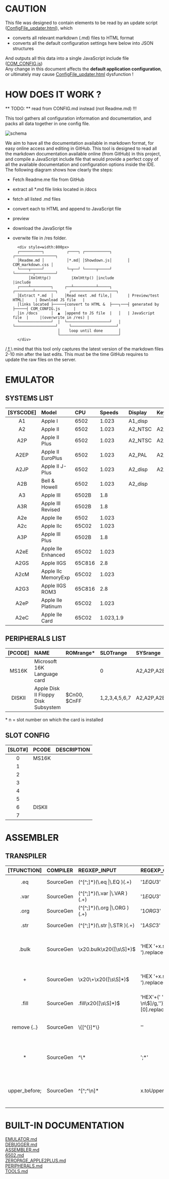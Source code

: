 # CAUTION

This file was designed to contain elements to be read by an update script ([ConfigFile_updater.html](https://retroapplejs.github.io//tools/ConfigFile_updater.html)), which  
* converts all relevant markdown (.md) files to HTML format  
* converts all the default configuration settings here below into JSON structures  

And outputs all this data into a single JavaScript include file ([COM_CONFIG.js](../res/COM_CONFIG.js))  
Any change in this document affects the **default application configuration**, or ultimately may cause [ConfigFile_updater.html](../tools/ConfigFile_updater.html) dysfunction !

# HOW DOES IT WORK ?

** TODO: ** read from CONFIG.md instead (not Readme.md) !!! 

This tool gathers all configuration information and documentation, and packs all data together in one config file.

![schema](https://www.plantuml.com/plantuml/png/fPDHJy8m4CVVzodkoK0Q8FXe3077G1-GH5wDfAv3fbsxi0urdj_To1XpSYMhtilQIt-z__zw6sQ6RqoUI4_4XdCFdABNgGLhW6VlAYpNE8tDTVvus9x0MUSe1WoAQ81VK5Ss5uzKxYuOZMT1Dn4G1i44NN5W_weEoAM4lrV7bSwLW5ZjjkvuvTuTPwpmll_ItlT7oluGToAYPojPJHOwakCeUp4wFIBNngGP81QB4v8VICcjVhiet3hl35IxOSS8uG0_sPRK8PUmYLBTjimvRFUVxTQpZp_Lw4EEiT_FX10h4RrrroQH5kqOzaTNzD-9j0XME-9hjOgV9h6CbXOQlqSVFiHdcHRwLKdD1THwRwFz-MpfpsydDzFkSuQNbGw4F1NSH9kTFGjDF0_fYUmvxRlgsdZkBohbpGC1pg3mj72dxskgUjumKY9Fv1S0)

We aim to have all the documentation available in markdown format, for easy online access and editing in GitHub.  This tool is designed to read all the markdown documentation available online (from GitHub) in this project, and compile a JavaScript include file that would provide a perfect copy of all the available documentation and configuration options inside the IDE.  The following diagram shows how clearly the steps:

* Fetch Readme.me file from GitHub
* extract all \*.md file links located in /docs
* fetch all listed .md files
* convert each to HTML and append to JavaScript file
* preview
* download the JavaScript file
* overwite file in /res folder.


        <div style=width:800px>
        ┌──────────┐          ┌────┐ ┌───────────┐       ┌──────────────────┐
        │Readme.md │          │*.md│ │Showdown.js│       │ COM_markdown.css │
        └────┬─────┘          └─┬──┘ └─────┬─────┘       └────────┬─────────┘
             │XmlHttp()         |XmlHttp() │include               |include
        ┌────┴─────────┐     ┌──┴──────────┴─────┐       ┌────────┴─────────┐     ┌────────────────────┐
        │Extract *.md  │     │Read next .md file,│       | Preview/test HTML|     | Download JS file   |
        │links located ├─────┤convert to HTML &  ├───┐───┤ generated by     ├─────┤ COM_CONFIG.js      |
        │in /docs      │  ▲  │append to JS file  |   │   | JavaScript file  |     |(overwrite in /res) |
        └──────────────┘  │  └───────────────────┘   │   └──────────────────┘     └────────────────────┘
                          │    loop until done       │
                          └──────────────────────────┘
        </div>

/<ins> **!** </ins>\ mind that this tool only captures the latest version of the markdown files 2-10 min after the last edits.  This must be the time GitHub requires to update the raw files on the server.

# EMULATOR

## SYSTEMS LIST

|[SYSCODE]| Model              | CPU        | Speeds    | Display  | Keyboard    |
| :---:   | :----------------- | :--------- | :-------- | :------- | :---------- |
| A1      | Apple I            | 6502       | 1.023     | A1_disp  |             |
| A2      | Apple II           | 6502       | 1.023     | A2_NTSC  | A2_querty   |
| A2P     | Apple II Plus      | 6502       | 1.023     | A2_NTSC  | A2_querty   |
| A2EP    | Apple II EuroPlus  | 6502       | 1.023     | A2_PAL   | A2_querty   |
| A2JP    | Apple II J-Plus    | 6502       | 1.023     | A2_disp  | A2_katakana |
| A2B     | Bell & Howell      | 6502       | 1.023     | A2_disp  |             |
| A3      | Apple III          | 6502B      | 1.8       |          |             |
| A3R     | Apple III Revised  | 6502B      | 1.8       |          |             |
| A2e     | Apple IIe          | 6502       | 1.023     |          |             |
| A2c     | Apple IIc          | 65C02      | 1.023     |          |             |
| A3P     | Apple III Plus     | 6502B      | 1.8       |          |             |
| A2eE    | Apple IIe Enhanced | 65C02      | 1.023     |          |             |
| A2GS    | Apple IIGS         | 65C816     | 2.8       |          |             |
| A2cM    | Apple IIc MemoryExp| 65C02      | 1.023     |          |             |
| A2G3    | Apple IIGS ROM3    | 65C816     | 2.8       |          |             |
| A2eP    | Apple IIe Platinum | 65C02      | 1.023     |          |             |
| A2eC    | Apple IIe Card     | 65C02      | 1.023,1.9 |          |             |


## PERIPHERALS LIST

|[PCODE]| NAME                                   | ROMrange\*      | SLOTrange    | SYSrange    | Manuals       |
| :-----: | :----------------------------------- | :-------------- | :------------|:----------- |:------------- |
| MS16K   | Microsoft 16K Language card          |                 | 0            | A2,A2P,A2E  |               | 
| DISKII  | Apple Disk II Floppy Disk Subsystem  |     $Cn00, $CnFF| 1,2,3,4,5,6,7| A2,A2P,A2E  | [user_manual](https://mirrors.apple2.org.za/Apple%20II%20Documentation%20Project/Peripherals/Disk%20Drives/Apple%20Disk%20II/Manuals/Apple%20Disk%20II%20Floppy%20Disk%20Subsystem%20-%20Installation%20and%20Operating%20Manual.pdf),[technical_manual](https://www.bigmessowires.com/2021/11/12/the-amazing-disk-ii-controller-card/) |


\* n = slot number on which the card is installed

## SLOT CONFIG

|[SLOT#] | PCODE      | DESCRIPTION       |
| :----: | :--------- | :---------------- |
|   0    | MS16K      |                   | 
|   1    |            |                   |
|   2    |            |                   |
|   3    |            |                   |
|   4    |            |                   |
|   5    |            |                   |
|   6    | DISKII     |                   |
|   7    |            |                   |

# ASSEMBLER

## TRANSPILER

|[TFUNCTION]    | COMPILER  | REGXEP_INPUT                          | REGEXP_OUTPUT    | DESCRIPTION                                      |
| :-----------: | :-------- | :------------------------------------ | :--------------- | :----------------------------------------------- |
|    .eq        | SourceGen | (^[^;]*)(\\.eq \\|\\.EQ )(.+)         | '$1EQU$3'        | Replace .eq   by EQU until ;                     |
|    .var       | SourceGen | (^[^;]*)(\\.var \\|\\.VAR )(.+)       | '$1EQU$3'        | Replace .var  by EQU until ;                     |
|    .org       | SourceGen | (^[^;]*)(\\.org \\|\\.ORG )(.+)       | '$1ORG$3'        | Replace .org  by ORG until ;                     |
|    .str       | SourceGen | (^[^;]*)(\\.str \\|\\.STR )(.+)       | '$1ASC$3'        | Replace .str  by ASC until ;                     |
|    .bulk      | SourceGen | \\x20.bulk\\x20([\\s\\S]*)$           | 'HEX '+x.split('.bulk')[1].replace(/[,$]/g,' ').replace(/\\s\\s+/g,' ').toUpperCase() | Replace .bulk by HEX, remove strings and commas|
|     +         | SourceGen | \\x20\\+\\x20([\\s\\S]*)$             | 'HEX '+x.split(' + ')[1].replace(/[,$]/g,' ').replace(/\\s\\s+/g,' ').toUpperCase() | Replace + by HEX, remove strings and commas|
|    .fill      | SourceGen | .fill\\x20([\\s\\S]*)$ | 'HEX'+(' '+x.split(',')[1].replace(/[ \\n\\$]/g,'')).toUpperCase().repeat(x.split(',')[0].replace(/[^0-9]/g,''))+' '| Substitute .fill by HEX array |
| remove {..}   | SourceGen | \\{[^{}]*\\}                          | ''               | Remove everything between accolades              |
|    *          | SourceGen | ^\\*                                  | ';*'             | Add semicolumn before any line starting with asterisk|       
| upper_before; | SourceGen | ^[^;^\n]*                             | x.toUpperCase()  | Uppercase everything until bumping into a semicolumn|


# BUILT-IN DOCUMENTATION  
[EMULATOR.md](https://github.com/RetroAppleJS/RetroAppleJS.github.io/blob/main/docs/EMULATOR.md)  
[DEBUGGER.md](https://github.com/RetroAppleJS/RetroAppleJS.github.io/blob/main/docs/DEBUGGER.md)  
[ASSEMBLER.md](https://github.com/RetroAppleJS/RetroAppleJS.github.io/blob/main/docs/ASSEMBLER.md)   
[6502.md](https://github.com/RetroAppleJS/RetroAppleJS.github.io/blob/main/docs/6502.md)  
[ZEROPAGE_APPLE2PLUS.md](https://github.com/RetroAppleJS/RetroAppleJS.github.io/blob/main/docs/ZEROPAGE_APPLE2PLUS.md)  
[PERIPHERALS.md](https://github.com/RetroAppleJS/RetroAppleJS.github.io/blob/main/docs/PERIPHERALS.md)  
[TOOLS.md](https://github.com/RetroAppleJS/RetroAppleJS.github.io/blob/main/docs/TOOLS.md) 
